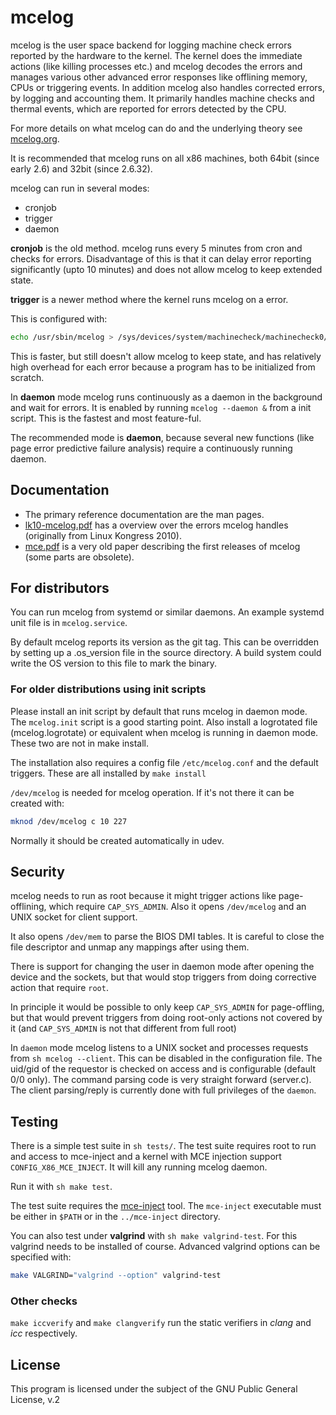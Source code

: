 # mcelog

mcelog is the user space backend for logging machine check errors reported
by the hardware to the kernel. The kernel does the immediate actions
(like killing processes etc.) and mcelog decodes the errors and manages
various other advanced error responses like offlining memory, CPUs or triggering
events. In addition mcelog also handles corrected errors, by logging and
accounting them.
It primarily handles machine checks and thermal events, which are reported
for errors detected by the CPU.

For more details on what mcelog can do and the underlying theory
see [mcelog.org](https://www.mcelog.org).

It is recommended that mcelog runs on all x86 machines, both 64bit
(since early 2.6) and 32bit (since 2.6.32).

mcelog can run in several modes:

- cronjob
- trigger
- daemon

**cronjob** is the old method. mcelog runs every 5 minutes from cron and checks
for errors. Disadvantage of this is that it can delay error reporting
significantly (upto 10 minutes) and does not allow mcelog to keep extended state.

**trigger** is a newer method where the kernel runs mcelog on a error.

This is configured with:
```sh
echo /usr/sbin/mcelog > /sys/devices/system/machinecheck/machinecheck0/trigger
```
This is faster, but still doesn't allow mcelog to keep state,
and has relatively high overhead for each error because a program has
to be initialized from scratch.

In **daemon** mode mcelog runs continuously as a daemon in the background and
wait for errors. It is enabled by running `mcelog --daemon &`
from a init script. This is the fastest and most feature-ful.

The recommended mode is **daemon**, because several new functions (like page
error predictive failure analysis) require a continuously running daemon.

## Documentation

- The primary reference documentation are the man pages.
- [lk10-mcelog.pdf](lk10-mcelog.pdf)
  has a overview over the errors mcelog handles (originally from Linux Kongress 2010).
- [mce.pdf](mce.pdf)
  is a very old paper describing the first releases of mcelog (some parts are obsolete).

## For distributors

You can run mcelog from systemd or similar daemons. An example systemd unit
file is in `mcelog.service`.

By default mcelog reports its version as the git tag. This can be overridden
by setting up a .os_version file in the source directory. A build system
could write the OS version to this file to mark the binary.

### For older distributions using init scripts

Please install an init script by default that runs mcelog in daemon mode.
The `mcelog.init` script is a good starting point. Also install a
logrotated file (mcelog.logrotate) or equivalent when mcelog is running
in daemon mode.
These two are not in make install.

The installation also requires a config file `/etc/mcelog.conf` and the default
triggers. These are all installed by `make install`

`/dev/mcelog` is needed for mcelog operation. If it's not there it can be
created with:
```sh
mknod /dev/mcelog c 10 227
```

Normally it should be created automatically in udev.

## Security

mcelog needs to run as root because it might trigger actions like
page-offlining, which require `CAP_SYS_ADMIN`. Also it opens `/dev/mcelog`
and an UNIX socket for client support.

It also opens `/dev/mem` to parse the BIOS DMI tables. It is careful to close
the file descriptor and unmap any mappings after using them.

There is support for changing the user in daemon mode after opening the device
and the sockets, but that would stop triggers from doing corrective action
that require `root`.

In principle it would be possible to only keep `CAP_SYS_ADMIN` for page-offling,
but that would prevent triggers from doing root-only actions not covered by
it (and `CAP_SYS_ADMIN` is not that different from full root)

In `daemon` mode mcelog listens to a UNIX socket and processes requests from
`sh mcelog --client`. This can be disabled in the configuration file.
The uid/gid of the requestor is checked on access and is configurable
(default 0/0 only). The command parsing code is very straight forward
(server.c). The client parsing/reply is currently done with full privileges
of the `daemon`.

## Testing

There is a simple test suite in `sh tests/`. The test suite requires root to
run and access to mce-inject and a kernel with MCE injection support
`CONFIG_X86_MCE_INJECT`.  It will kill any running mcelog daemon.

Run it with `sh make test`.

The test suite requires the
[mce-inject](git://git.kernel.org/pub/utils/cpu/mce/mce-inject.git) tool.
The `mce-inject` executable must be either in `$PATH` or in the
`../mce-inject` directory.

You can also test under **valgrind** with `sh make valgrind-test`. For this
valgrind needs to be installed of course. Advanced valgrind options can be
specified with:
```sh
make VALGRIND="valgrind --option" valgrind-test
```

### Other checks

`make iccverify` and `make clangverify` run the static verifiers in *clang*
and *icc* respectively.

## License

This program is licensed under the subject of the GNU Public General
License, v.2
